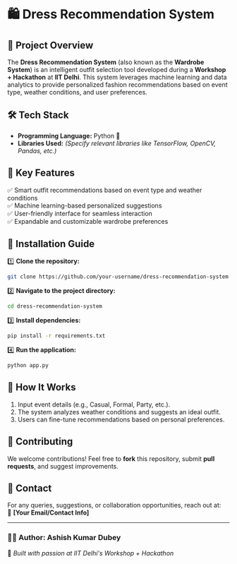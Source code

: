 # 🛍️ Dress Recommendation System

## 📌 Project Overview
The **Dress Recommendation System** (also known as the **Wardrobe System**) is an intelligent outfit selection tool developed during a **Workshop + Hackathon** at **IIT Delhi**. This system leverages machine learning and data analytics to provide personalized fashion recommendations based on event type, weather conditions, and user preferences.

## 🛠️ Tech Stack
- **Programming Language:** Python 🐍
- **Libraries Used:** *(Specify relevant libraries like TensorFlow, OpenCV, Pandas, etc.)*

## 🎯 Key Features
✅ Smart outfit recommendations based on event type and weather conditions  
✅ Machine learning-based personalized suggestions  
✅ User-friendly interface for seamless interaction  
✅ Expandable and customizable wardrobe preferences  

## 🚀 Installation Guide
1️⃣ **Clone the repository:**  
   ```bash
   git clone https://github.com/your-username/dress-recommendation-system.git
   ```
2️⃣ **Navigate to the project directory:**  
   ```bash
   cd dress-recommendation-system
   ```
3️⃣ **Install dependencies:**  
   ```bash
   pip install -r requirements.txt
   ```
4️⃣ **Run the application:**  
   ```bash
   python app.py
   ```

## 🎨 How It Works
1. Input event details (e.g., Casual, Formal, Party, etc.).  
2. The system analyzes weather conditions and suggests an ideal outfit.  
3. Users can fine-tune recommendations based on personal preferences.  

## 🤝 Contributing
We welcome contributions! Feel free to **fork** this repository, submit **pull requests**, and suggest improvements.

## 📩 Contact
For any queries, suggestions, or collaboration opportunities, reach out at:  
📧 **[Your Email/Contact Info]**

---
### 👨‍💻 **Author:** Ashish Kumar Dubey  
🚀 *Built with passion at IIT Delhi's Workshop + Hackathon*

